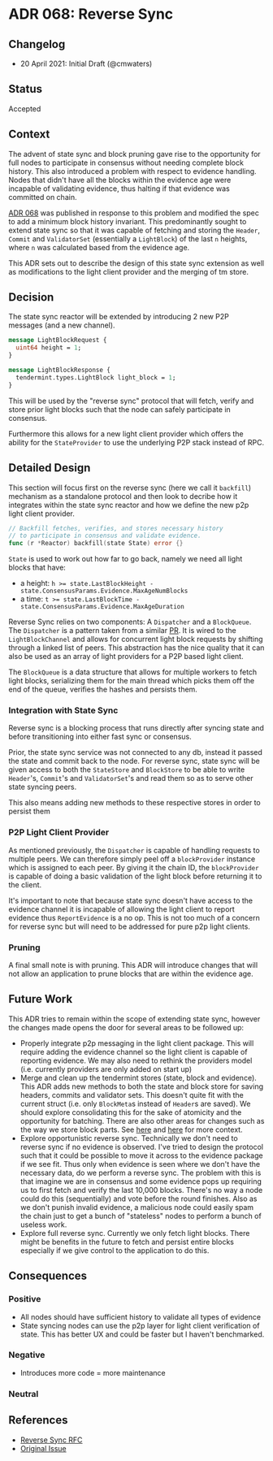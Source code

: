 # ADR 068: Reverse Sync

## Changelog

- 20 April 2021: Initial Draft (@cmwaters)

## Status

Accepted

## Context

The advent of state sync and block pruning gave rise to the opportunity for full nodes to participate in consensus without needing complete block history. This also introduced a problem with respect to evidence handling. Nodes that didn't have all the blocks within the evidence age were incapable of validating evidence, thus halting if that evidence was committed on chain.

[ADR 068](https://github.com/tendermint/tendermint/blob/master/docs/architecture/adr-068-reverse-sync.md) was published in response to this problem and modified the spec to add a minimum block history invariant. This predominantly sought to extend state sync so that it was capable of fetching and storing the `Header`, `Commit` and `ValidatorSet` (essentially a `LightBlock`) of the last `n` heights, where `n` was calculated based from the evidence age.

This ADR sets out to describe the design of this state sync extension as well as modifications to the light client provider and the merging of tm store.

## Decision

The state sync reactor will be extended by introducing 2 new P2P messages (and a new channel).

```protobuf
message LightBlockRequest {
  uint64 height = 1;
}

message LightBlockResponse {
  tendermint.types.LightBlock light_block = 1;
}
```

This will be used by the "reverse sync" protocol that will fetch, verify and store prior light blocks such that the node can safely participate in consensus.

Furthermore this allows for a new light client provider which offers the ability for the `StateProvider` to use the underlying P2P stack instead of RPC.

## Detailed Design

This section will focus first on the reverse sync (here we call it `backfill`) mechanism as a standalone protocol and then look to decribe how it integrates within the state sync reactor and how we define the new p2p light client provider.

```go
// Backfill fetches, verifies, and stores necessary history
// to participate in consensus and validate evidence.
func (r *Reactor) backfill(state State) error {}
```

`State` is used to work out how far to go back, namely we need all light blocks that have:
- a height: `h >= state.LastBlockHeight - state.ConsensusParams.Evidence.MaxAgeNumBlocks`
- a time: `t >= state.LastBlockTime - state.ConsensusParams.Evidence.MaxAgeDuration`

Reverse Sync relies on two components: A `Dispatcher` and a `BlockQueue`. The `Dispatcher` is a pattern taken from a similar [PR](https://github.com/tendermint/tendermint/pull/4508). It is wired to the `LightBlockChannel` and allows for concurrent light block requests by shifting through a linked list of peers. This abstraction has the nice quality that it can also be used as an array of light providers for a P2P based light client.

The `BlockQueue` is a data structure that allows for multiple workers to fetch light blocks, serializing them for the main thread which picks them off the end of the queue, verifies the hashes and persists them.

### Integration with State Sync

Reverse sync is a blocking process that runs directly after syncing state and before transitioning into either fast sync or consensus.

Prior, the state sync service was not connected to any db, instead it passed the state and commit back to the node. For reverse sync, state sync will be given access to both the `StateStore` and `BlockStore` to be able to write `Header`'s, `Commit`'s and `ValidatorSet`'s and read them so as to serve other state syncing peers.

This also means adding new methods to these respective stores in order to persist them

### P2P Light Client Provider

As mentioned previously, the `Dispatcher` is capable of handling requests to multiple peers. We can therefore simply peel off a `blockProvider` instance which is assigned to each peer. By giving it the chain ID, the `blockProvider` is capable of doing a basic validation of the light block before returning it to the client.

It's important to note that because state sync doesn't have access to the evidence channel it is incapable of allowing the light client to report evidence thus `ReportEvidence` is a no op. This is not too much of a concern for reverse sync but will need to be addressed for pure p2p light clients.

### Pruning

A final small note is with pruning. This ADR will introduce changes that will not allow an application to prune blocks that are within the evidence age.

## Future Work

This ADR tries to remain within the scope of extending state sync, however the changes made opens the door for several areas to be followed up:
- Properly integrate p2p messaging in the light client package. This will require adding the evidence channel so the light client is capable of reporting evidence. We may also need to rethink the providers model (i.e. currently providers are only added on start up)
- Merge and clean up the tendermint stores (state, block and evidence). This ADR adds new methods to both the state and block store for saving headers, commits and validator sets. This doesn't quite fit with the current struct (i.e. only `BlockMeta`s instead of `Header`s are saved). We should explore consolidating this for the sake of atomicity and the opportunity for batching. There are also other areas for changes such as the way we store block parts. See [here](https://github.com/tendermint/tendermint/issues/5383) and [here](https://github.com/tendermint/tendermint/issues/4630) for more context.
- Explore opportunistic reverse sync. Technically we don't need to reverse sync if no evidence is observed. I've tried to design the protocol such that it could be possible to move it across to the evidence package if we see fit. Thus only when evidence is seen where we don't have the necessary data, do we perform a reverse sync. The problem with this is that imagine we are in consensus and some evidence pops up requiring us to first fetch and verify the last 10,000 blocks. There's no way a node could do this (sequentially) and vote before the round finishes. Also as we don't punish invalid evidence, a malicious node could easily spam the chain just to get a bunch of "stateless" nodes to perform a bunch of useless work.
- Explore full reverse sync. Currently we only fetch light blocks. There might be benefits in the future to fetch and persist entire blocks especially if we give control to the application to do this.

## Consequences

### Positive

- All nodes should have sufficient history to validate all types of evidence
- State syncing nodes can use the p2p layer for light client verification of state. This has better UX and could be faster but I haven't benchmarked.

### Negative

- Introduces more code = more maintenance

### Neutral

## References

- [Reverse Sync RFC](https://github.com/tendermint/tendermint/blob/master/docs/architecture/adr-068-reverse-sync.md)
- [Original Issue](https://github.com/tendermint/tendermint/issues/5617)

